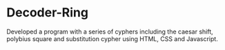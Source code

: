 # Decoder-Ring
Developed a program with a series of cyphers including the caesar shift, polybius square and substitution cypher using HTML, CSS and Javascript.
